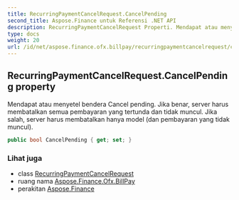 ```yaml
---
title: RecurringPaymentCancelRequest.CancelPending
second_title: Aspose.Finance untuk Referensi .NET API
description: RecurringPaymentCancelRequest Properti. Mendapat atau menyetel bendera Cancel pending. Jika benar server harus membatalkan semua pembayaran yang tertunda dan tidak muncul. Jika salah server harus membatalkan hanya model dan pembayaran yang tidak muncul.
type: docs
weight: 20
url: /id/net/aspose.finance.ofx.billpay/recurringpaymentcancelrequest/cancelpending/
---
```

## RecurringPaymentCancelRequest.CancelPending property

Mendapat atau menyetel bendera Cancel pending. Jika benar, server harus membatalkan semua pembayaran yang tertunda dan tidak muncul. Jika salah, server harus membatalkan hanya model (dan pembayaran yang tidak muncul).

```csharp
public bool CancelPending { get; set; }
```

### Lihat juga

* class [RecurringPaymentCancelRequest](../)
* ruang nama [Aspose.Finance.Ofx.BillPay](../../recurringpaymentcancelrequest/)
* perakitan [Aspose.Finance](../../../)


